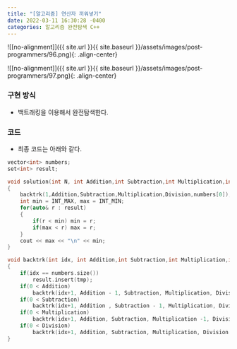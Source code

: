 ```yaml
---
title: "[알고리즘] 연산자 끼워넣기"
date: 2022-03-11 16:30:28 -0400
categories: 알고리즘 완전탐색 C++
---
```


![[no-alignment]]({{ site.url }}{{ site.baseurl }}/assets/images/post-programmers/96.png){: .align-center}


![[no-alignment]]({{ site.url }}{{ site.baseurl }}/assets/images/post-programmers/97.png){: .align-center}

### 구현 방식

- 백트래킹을 이용해서 완전탐색한다.



### 코드

- 최종 코드는 아래와 같다.


```cpp
vector<int> numbers;
set<int> result;

void solution(int N, int Addition,int Subtraction,int Multiplication,int Division)
{
    backtrk(1,Addition,Subtraction,Multiplication,Division,numbers[0]);
    int min = INT_MAX, max = INT_MIN;
    for(auto& r : result)
    {
        if(r < min) min = r;
        if(max < r) max = r;
    }
    cout << max << "\n" << min;
}

void backtrk(int idx, int Addition,int Subtraction,int Multiplication,int Division, int tmp)
{
    if(idx == numbers.size())
        result.insert(tmp);
    if(0 < Addition)
        backtrk(idx+1, Addition - 1, Subtraction, Multiplication, Division, tmp + numbers[idx]);
    if(0 < Subtraction)
        backtrk(idx+1, Addition , Subtraction - 1, Multiplication, Division, tmp - numbers[idx]);
    if(0 < Multiplication)
        backtrk(idx+1, Addition, Subtraction, Multiplication -1, Division, tmp * numbers[idx]);
    if(0 < Division)
        backtrk(idx+1, Addition, Subtraction, Multiplication, Division -1, tmp / numbers[idx]);
}
```
